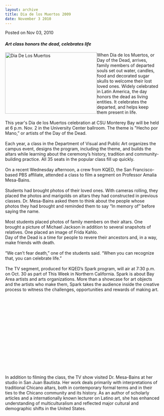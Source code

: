 ```yaml
---
layout: archive
title: Dia de los Muertos 2009
date: November 3 2010
---
```





<span class="date">Posted on Nov 03, 2010    </span>
<h4><em>Art class honors the dead, celebrates life</em></h4>
<p><img alt="Dia De Los Muertos" height="200" src="/sites/default/files/65/igx_migrate/images/Day%20of%20DEad.jpg" style="float:left" width="300">When Dia de los Muertos, or Day of
the Dead, arrives, family members of departed souls set out water,
candles, food and decorated sugar skulls to welcome their lost
loved ones. Widely celebrated in Latin America, the day honors the
dead as living entities. It celebrates the departed, and helps keep
them present in life.<br>
<br>
This year&apos;s Dia de los Muertos celebration at CSU Monterey Bay will
be held at 6 p.m. Nov. 2 in the University Center ballroom. The
theme is &quot;Hecho por Mano,&#x201D; or artists of the Day of the Dead.<br>
<br>
Each year, a class in the Department of Visual and Public Art
organizes the campus event, designs the program, including the
theme, and builds the altars while learning about the ceremony&#x2019;s
history, tradition and community-building practice. All 35 seats in
the popular class fill up quickly.<br>
<br>
On a recent Wednesday afternoon, a crew from KQED, the San
Francisco-based PBS affiliate, attended a class to film a segment
on Professor Amalia Mesa-Bains.<br>
<br>
Students had brought photos of their loved ones. With cameras
rolling, they placed the photos and marigolds on altars they had
constructed in previous classes. Dr. Mesa-Bains asked them to think
about the people whose photos they had brought and reminded them to
say &#x201C;In memory of&#x201D; before saying the name.<br>
<br>
Most students placed photos of family members on their altars. One
brought a picture of Michael Jackson in addition to several
snapshots of relatives. One placed an image of Frida Kahlo.<br>
Day of the Dead is a time for people to revere their ancestors and,
in a way, make friends with death.<br>
<br>
&#x201C;We can&#x2019;t fear death,&#x201D; one of the students said. &#x201C;When you can
recognize that, you can celebrate life.&#x201D;<br>
<br>
The TV segment, produced for KQED&#x2019;s Spark program, will air at 7:30
p.m. on Oct. 30 as part of This Week in Northern California. Spark
is about Bay Area artists and arts organizations. More than a
showcase for art objects and the artists who make them, Spark takes
the audience inside the creative process to witness the challenges,
opportunities and rewards of making art.</br></br></br></br></br></br></br></br></br></br></br></br></br></br></br></img></p>
<p><br>
In addition to filming the class, the TV show visited Dr.
Mesa-Bains at her studio in San Juan Bautista. Her work deals
primarily with interpretations of traditional Chicano altars, both
in contemporary formal terms and in their ties to the Chicano
community and its history. As an author of scholarly articles and a
internationally known lecturer on Latino art, she has enhanced
understanding of multiculturalism and reflected major cultural and
demographic shifts in the United States.</br></p>





